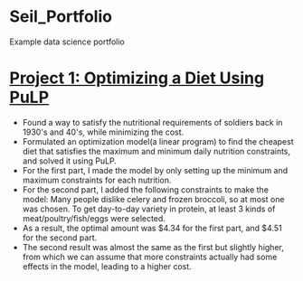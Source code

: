 # Seil_Portfolio
Example data science portfolio

# [Project 1: Optimizing a Diet Using PuLP](https://github.com/Phinehas312/Seil_Portfolio/blob/main/Project_Optimizing%20a%20Diet%20Using%20PuLP.ipynb)
* Found a way to satisfy the nutritional requirements of soldiers back in 1930's and 40's, while minimizing the cost.
* Formulated an optimization model(a linear program) to find the cheapest diet that satisfies the maximum and minimum daily nutrition constraints, and solved it using PuLP.
* For the first part, I made the model by only setting up the minimum and maximum constraints for each nutrition.
* For the second part, I added the following constraints to make the model: Many people dislike celery and frozen broccoli, so at most one was chosen. To get day-to-day variety in protein, at least 3 kinds of meat/poultry/fish/eggs were selected.
* As a result, the optimal amount was $4.34 for the first part, and $4.51 for the second part.
* The second result was almost the same as the first but slightly higher, from which we can assume that more constraints actually had some effects in the model, leading to a higher cost.
